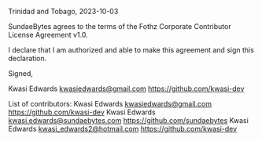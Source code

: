 Trinidad and Tobago, 2023-10-03

SundaeBytes agrees to the terms of the Fothz Corporate Contributor License
Agreement v1.0.

I declare that I am authorized and able to make this agreement and sign this
declaration.

Signed,

Kwasi Edwards kwasiedwards@gmail.com   https://github.com/kwasi-dev

List of contributors:
Kwasi Edwards kwasiedwards@gmail.com   https://github.com/kwasi-dev
Kwasi Edwards kwasi.edwards@sundaebytes.com https://github.com/sundaebytes
Kwasi Edwards kwasi_edwards2@hotmail.com https://github.com/kwasi-dev
